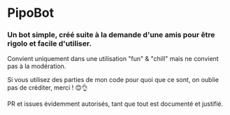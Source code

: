 # PipoBot
### Un bot simple, créé suite à la demande d'une amis pour être rigolo et facile d'utiliser. 
Convient uniquement dans une utilisation "fun" & "chill" mais ne convient pas à la modération. 

Si vous utilisez des parties de mon code pour quoi que ce sont, on oublie pas de créditer, merci ! 😊👌

PR et issues évidemment autorisés, tant que tout est documenté et justifié. 



